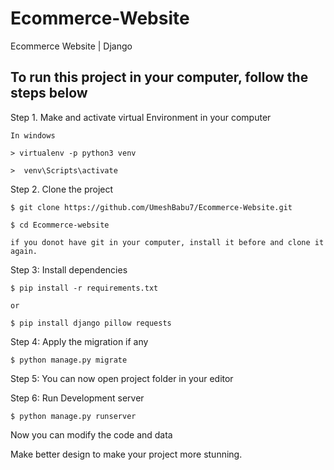 # Ecommerce-Website
Ecommerce Website | Django

To run this project in your computer, follow the steps below
-------------------------------------------------------------

Step 1. Make and activate virtual Environment in your computer

    In windows
    
    > virtualenv -p python3 venv
    
    >  venv\Scripts\activate
    
Step 2. Clone the project

    $ git clone https://github.com/UmeshBabu7/Ecommerce-Website.git
    
    $ cd Ecommerce-website
    
    if you donot have git in your computer, install it before and clone it again.

Step 3: Install dependencies 

    $ pip install -r requirements.txt
    
    or 
    
    $ pip install django pillow requests 

Step 4: Apply the migration if any

    $ python manage.py migrate
    
Step 5: You can now open project folder in your editor

Step 6: Run Development server

    $ python manage.py runserver


Now you can modify the code and data

Make better design to make your project more stunning. 
